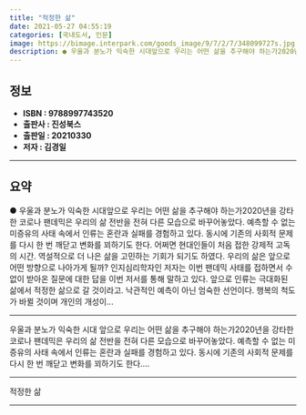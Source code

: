 ```yaml
---
title: "적정한 삶"
date: 2021-05-27 04:55:19
categories: [국내도서, 인문]
image: https://bimage.interpark.com/goods_image/9/7/2/7/348099727s.jpg
description: ● 우울과 분노가 익숙한 시대앞으로 우리는 어떤 삶을 추구해야 하는가2020년을 강타한 코로나 팬데믹은 우리의 삶 전반을 전혀 다른 모습으로 바꾸어놓았다. 예측할 수 없는 미증유의 사태 속에서 인류는 혼란과 실패를 경험하고 있다. 동시에 기존의 사회적 문제를 다시 한 번 깨닫고 변화를
---
```


## **정보**

- **ISBN : 9788997743520**
- **출판사 : 진성북스**
- **출판일 : 20210330**
- **저자 : 김경일**

------



## **요약**

●  우울과 분노가 익숙한 시대앞으로 우리는 어떤 삶을 추구해야 하는가2020년을 강타한 코로나 팬데믹은 우리의 삶 전반을 전혀 다른 모습으로 바꾸어놓았다. 예측할 수 없는 미증유의 사태 속에서 인류는 혼란과 실패를 경험하고 있다. 동시에 기존의 사회적 문제를 다시 한 번 깨닫고 변화를 꾀하기도 한다. 어쩌면 현대인들이 처음 접한 강제적 고독의 시간. 역설적으로 더 나은 삶을 고민하는 기회가 되기도 하였다. 우리의 삶은 앞으로 어떤 방향으로 나아가게 될까? 인지심리학자인 저자는 이번 팬데믹 사태를 접하면서 수없이 받아온 질문에 대한 답을 이번 저서를 통해 말하고 있다. 앞으로 인류는 극대화된 삶에서 적정한 삶으로 갈 것이라고. 낙관적인 예측이 아닌 엄숙한 선언이다. 행복의 척도가 바뀔 것이며 개인의 개성이...

------

우울과 분노가 익숙한 시대
앞으로 우리는 어떤 삶을 추구해야 하는가2020년을 강타한 코로나 팬데믹은 우리의 삶 전반을 전혀 다른 모습으로 바꾸어놓았다. 예측할 수 없는 미증유의 사태 속에서 인류는 혼란과 실패를 경험하고 있다. 동시에 기존의 사회적 문제를 다시 한 번 깨닫고 변화를 꾀하기도 한다.... 

------


적정한 삶 

------


